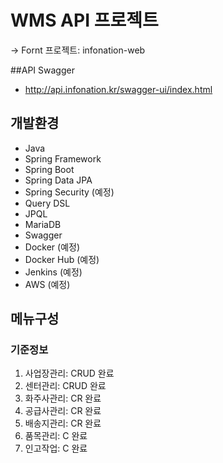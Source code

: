# WMS API 프로젝트
-> Fornt 프로젝트: infonation-web

##API Swagger
- http://api.infonation.kr/swagger-ui/index.html

## 개발환경
- Java
- Spring Framework
- Spring Boot
- Spring Data JPA
- Spring Security (예정)
- Query DSL
- JPQL
- MariaDB
- Swagger
- Docker (예정)
- Docker Hub (예정)
- Jenkins (예정)
- AWS (예정)


## 메뉴구성
### 기준정보
 1) 사업장관리: CRUD 완료
 2) 센터관리: CRUD 완료
 3) 화주사관리: CR 완료
 4) 공급사관리: CR 완료
 5) 배송지관리: CR 완료
 4) 품목관리: C 완료
 5) 인고작업: C 완료

